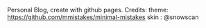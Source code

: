 Personal Blog, create with github pages.
Credits:
theme: https://github.com/mmistakes/minimal-mistakes
skin : @snowscan